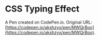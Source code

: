 # CSS Typing Effect

A Pen created on CodePen.io. Original URL: [https://codepen.io/akshzyx/pen/MWQrBoo](https://codepen.io/akshzyx/pen/MWQrBoo).

